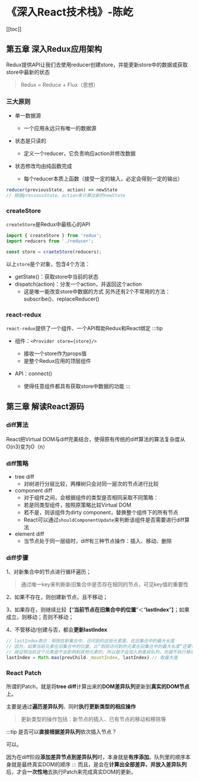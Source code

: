 # 《深入React技术栈》-陈屹

[[toc]]

## 第五章 深入Redux应用架构
Redux提供API让我们去使用reducer创建store，并能更新store中的数据或获取store中最新的状态
> Redux = Reduce + Flux（思想）

### 三大原则
 - 单一数据源
    - 一个应用永远只有唯一的数据源

 - 状态是只读的
    - 定义一个reducer，它负责响应action并修改数据

 - 状态修改均由纯函数完成
    - 每个reducer本质上函数（接受一定的输入，必定会得到一定的输出）
```js
reducer(previousState, action) => newState
// 根据previousState、action来计算出新的newState
```

### createStore
`createStore`是Redux中最核心的API
```js
import { createStore } from 'redux';
import reducers from './reducer';

const store = craeteStore(reducers);
```
以上`store`是个对象，包含4个方法：
 - getState()：获取store中当前的状态
 - dispatch(action)：分发一个action，并返回这个action
    - 这是唯一能改变store中数据的方式
另外还有2个不常用的方法：subscribe()、replaceReducer()

### react-redux
`react-redux`提供了一个组件、一个API帮助Redux和React绑定
:::tip
 - 组件：`<Provider store={store}/>`
    - 接收一个store作为props值
    - 是整个Redux应用的顶层组件

 - API：connect()
    - 使得任意组件都具有获取store中数据的功能
:::

## 第三章 解读React源码
### diff算法
React把Virtual DOM与diff完美结合，使得原有传统的diff算法的算法复杂度从O(n3)变为O（n）

### diff策略
 - tree diff
    - 对树进行分层比较，两棵树只会对同一层次的节点进行比较
 - component diff
    - 对于组件之间，会根据组件的类型是否相同采取不同策略：
    - 若是同类型组件，按照原策略比较Virtual DOM
    - 若不是，则该组件为dirty component，替换整个组件下的所有节点
    - React可以通过`shouldComponentUpdate`来判断该组件是否需要进行diff算法
 - element diff
    - 当节点处于同一层级时，diff有三种节点操作：插入、移动、删除

### diff步骤
1、对新集合中的节点进行循环遍历；
> 通过唯一key来判断新旧集合中是否存在相同的节点，可见key值的重要性

2、如果不存在，则创建新节点，且不移动；

3、如果存在，则继续比较【“**当前节点在旧集合中的位置**”＜“**lastIndex**”】；如果成立，则移动；否则不移动；

4、不管移动/创建与否，都会**更新lastIndex**
```js
// lastIndex表示：刚刚在新集合中，访问到的这些元素里，在旧集合中的最大长度
// 因为，如果当前元素在旧集合中的位置，比“刚刚访问到的元素在旧集合中的最大长度”还要大的话
// 就证明当前这个元素是不会影响到其他元素的，所以就不会加入到差异队列，也就不执行移动操作了
lastIndex = Math.max(prevChild._mountIndex, lastIndex) // 取最大值
```

### React Patch
所谓的Patch，就是将**tree diff**计算出来的**DOM差异队列**更新到**真实的DOM节点**上。

主要是通过**遍历差异队列**、同时**执行更新类型的相应操作**
> 更新类型的操作包括：新节点的插入、已有节点的移动和移除等

:::tip
是否可以**直接根据差异队列**依次插入节点？

可以。

因为在diff阶段**添加差异节点到差异队列**时，本身就是**有序添加**。队列里的顺序本身就是最终真实DOM的顺序
:::
而且，是会在**计算出全部差异、并放入差异队列**后，才会**一次性地**去执行Patch来完成真实DOM的更新。

